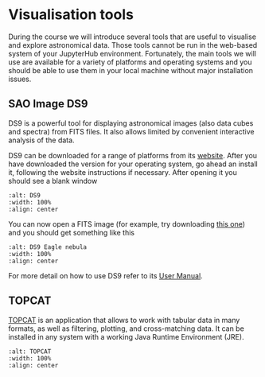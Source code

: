 # Visualisation tools

During the course we will introduce several tools that are useful to visualise and explore astronomical data. Those tools cannot be run in the web-based system of your JupyterHub environment. Fortunately, the main tools we will use are available for a variety of platforms and operating systems and you should be able to use them in your local machine without major installation issues.

## SAO Image DS9

DS9 is a powerful tool for displaying astronomical images (also data cubes and spectra) from FITS files. It also allows limited by convenient interactive analysis of the data.

DS9 can be downloaded for a range of platforms from its [website](https://sites.google.com/cfa.harvard.edu/saoimageds9/download?authuser=0). After you have downloaded the version for your operating system, go ahead an install it, following the website instructions if necessary. After opening it you should see a blank window

```{figure} images/ds9-blank.png
:alt: DS9
:width: 100%
:align: center
```

You can now open a FITS image (for example, try downloading [this one](https://faculty.washington.edu/gallegoj/astr480/673nmos.fits)) and you should get something like this

```{figure} images/ds9-eagle.png
:alt: DS9 Eagle nebula
:width: 100%
:align: center
```

For more detail on how to use DS9 refer to its [User Manual](https://ds9.si.edu/doc/user/gui/index.html).

## TOPCAT

[TOPCAT](https://www.star.bris.ac.uk/~mbt/topcat) is an application that allows to work with tabular data in many formats, as well as filtering, plotting, and cross-matching data. It can be installed in any system with a working Java Runtime Environment (JRE).

```{figure} images/topcat.png
:alt: TOPCAT
:width: 100%
:align: center
```
